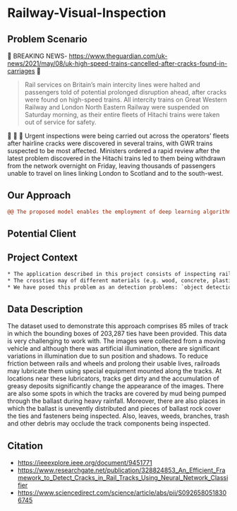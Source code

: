 # Railway-Visual-Inspection

## Problem Scenario

:rotating_light: BREAKING NEWS- https://www.theguardian.com/uk-news/2021/may/08/uk-high-speed-trains-cancelled-after-cracks-found-in-carriages :rotating_light:

>Rail services on Britain’s main intercity lines were halted and passengers told of potential prolonged disruption ahead, after cracks were found on high-speed trains.
>All intercity trains on Great Western Railway and London North Eastern Railway were suspended on Saturday morning, as their entire fleets of Hitachi trains were taken out of service for safety.

:newspaper: :newspaper: :newspaper:
Urgent inspections were being carried out across the operators’ fleets after hairline cracks were discovered in several trains, with GWR trains suspected to be most affected.
Ministers ordered a rapid review after the latest problem discovered in the Hitachi trains led to them being withdrawn from the network overnight on Friday, leaving thousands of passengers unable to travel on lines linking London to Scotland and to the south-west.

## Our Approach
```diff
@@ The proposed model enables the employment of deep learning algorithms using low-power computational devices for a hassle-free monitoring of civil structures.@@
```

## Potential Client
## Project Context
```diff
* The application described in this project consists of inspecting railroad tracks for defects on `crossties` and `rail fasteners` using single-view line-scan cameras.
* The crossties may of different materials (e.g. wood, concrete, plastic, or metal), and the fasteners could be of different types (e.g. elastic clips, bolts, or spikes). 
* We have posed this problem as an detection problems: `object detection` (good, broken, or missing fastener)
```

## Data Description

The dataset used to demonstrate this approach comprises 85 miles of track in which the bounding boxes of 203,287 ties have been provided. This data is very challenging to work with. The images were collected from a moving vehicle and although there was artificial illumination, there are significant variations in illumination due to sun position and shadows. To reduce friction between rails and wheels and prolong their usable lives, railroads may lubricate them using special equipment mounted along the tracks. At locations near these lubricators, tracks get dirty and the accumulation of greasy deposits significantly change the appearance of the images. There are also some spots in which the tracks are covered by mud being pumped through the ballast during heavy rainfall. Moreover, there are also places in which the ballast is unevently distributed and pieces of ballast rock cover the ties and fasteners being inspected. Also, leaves, weeds, branches, trash and other debris may occlude the track components being inspected.
## Citation

- https://ieeexplore.ieee.org/document/9451771
- https://www.researchgate.net/publication/328824853_An_Efficient_Framework_to_Detect_Cracks_in_Rail_Tracks_Using_Neural_Network_Classifier
- https://www.sciencedirect.com/science/article/abs/pii/S0926580518306745
